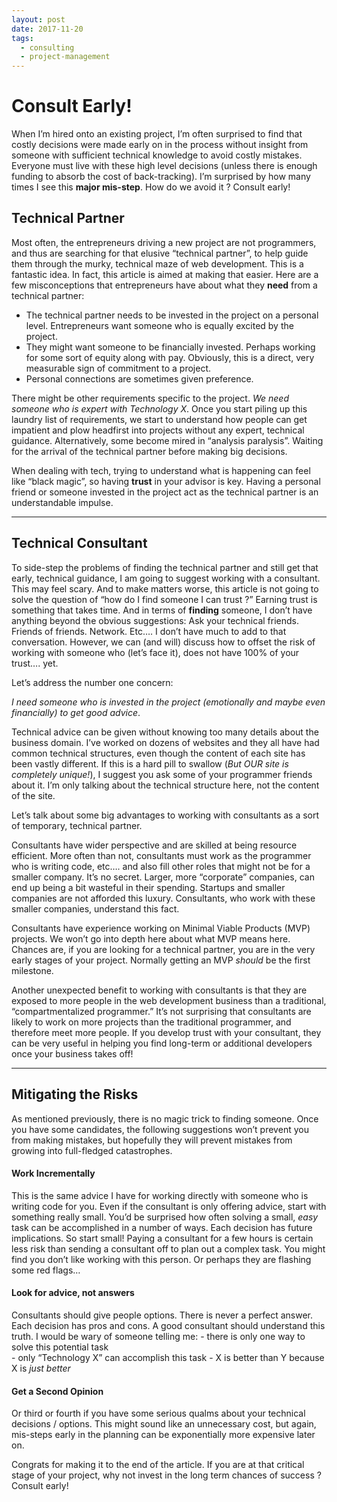 ```yaml
---
layout: post
date: 2017-11-20
tags:
  - consulting
  - project-management 
---
```


# Consult Early!
When I’m hired onto an existing project, I’m often surprised to find that costly decisions were made early on in the process without insight from someone with sufficient technical knowledge to avoid costly mistakes.  Everyone must live with these high level decisions (unless there is enough funding to absorb the cost of back-tracking).  I’m surprised by how many times I see this **major mis-step**.  How do we avoid it ?  Consult early!

## Technical Partner
Most often, the entrepreneurs driving a new project are not programmers, and thus are searching for that elusive “technical partner”, to help guide them through the murky, technical maze of web development.  This is a fantastic idea.  In fact, this article is aimed at making that easier.  Here are a few misconceptions that entrepreneurs have about what they __need__ from a technical partner:

- The technical partner needs to be invested in the project on a personal level.  Entrepreneurs want someone who is equally excited by the project.
- They might want someone to be financially invested.  Perhaps working for some sort of equity along with pay.  Obviously, this is a direct, very measurable sign of commitment to a project.
- Personal connections are sometimes given preference.

There might be other requirements specific to the project.  _We need someone who is expert with Technology X_.   Once you start piling up this laundry list of requirements, we start to understand how people can get impatient and plow headfirst into projects without any expert, technical guidance.  Alternatively, some become mired in “analysis paralysis”.   Waiting for the arrival of the technical partner before making big decisions.  

When dealing with tech, trying to understand what is happening can feel like “black magic”, so having __trust__ in your advisor is key.  Having a personal friend or someone invested in the project act as the technical partner is an understandable impulse. 

<hr>

## Technical Consultant  
To side-step the problems of finding the technical partner and still get that early, technical guidance, I am going to suggest working with a consultant.  This may feel scary.  And to make matters worse, this article is not going to solve the question of “how do I find someone I can trust ?”  Earning trust is something that takes time.  And in terms of **finding** someone, I don’t have anything beyond the obvious suggestions:  Ask your technical friends.  Friends of friends.  Network.  Etc…. I don’t have much to add to that conversation.  However, we can (and will) discuss how to offset the risk of working with someone who (let’s face it), does not have 100% of your trust…. yet.  

Let’s address the number one concern: 

_I need someone who is invested in the project (emotionally and maybe even financially) to get good advice_.  

Technical advice can be given without knowing too many details about the business domain.  I’ve worked on dozens of websites and they all have had common technical structures, even though the content of each site has been vastly different.  If this is  a hard pill to swallow (_But OUR site is completely unique!_), I suggest you ask some of your programmer friends about it.  I’m only talking about the technical structure here, not the content of the site.

Let’s talk about some big advantages to working with consultants as a sort of temporary, technical partner.  

Consultants have wider perspective and are skilled at being resource efficient.  More often than not, consultants must work as the  programmer who is writing code, etc…. and also fill other roles that might not be for a smaller company.  It’s no secret.  Larger, more “corporate” companies, can end up being a bit wasteful in their spending.  Startups and smaller companies are not afforded this luxury.  Consultants, who work with these smaller companies, understand this fact.  

Consultants have experience working on Minimal Viable Products (MVP) projects.  We won’t go into depth here about what MVP means here.  Chances are, if you are looking for a technical partner, you are in the very early stages of your project.  Normally getting an MVP _should_ be the first milestone.

Another unexpected benefit to working with consultants is that they are exposed to more people in the web development business than a traditional, “compartmentalized programmer.”  It’s not surprising that consultants are likely to work on more projects than the traditional programmer, and therefore meet more people.  If you develop trust with your consultant, they can be very useful in helping you find long-term or additional developers once your business takes off!

<hr>

## Mitigating the Risks
 As mentioned previously, there is no magic trick to finding someone.  Once you have some candidates, the following suggestions won’t prevent you from making mistakes, but hopefully they will prevent mistakes from growing into full-fledged catastrophes.

#### Work Incrementally

This is the same advice I have for working directly with someone who is writing code for you.  Even if the consultant is only offering advice, start with something really small.  You’d be surprised how often solving a small, _easy_ task can be accomplished in a number of ways.  Each decision has future implications.  So start small!  Paying a consultant for a few hours is certain less risk than sending a consultant off to plan out a complex task.  You might find you don’t like working with this person.  Or perhaps they are flashing some red flags…

#### Look for advice, not answers

Consultants should give people options.   There is never a perfect answer.  Each decision has pros and cons.  A good consultant should understand this truth.  I would be wary of someone telling me:
	- there is only one way to solve this potential task  
	- only “Technology X” can accomplish this task
	-  X is better than Y because X is _just better_

#### Get a Second Opinion

Or third or fourth if you have some serious qualms about your technical decisions / options.  This might sound like an unnecessary cost, but again, mis-steps early in the planning can be exponentially more expensive later on. 


Congrats for making it to the end of the article.  If you are at that critical stage of your project, why not invest in the long term chances of success ?  Consult early!
